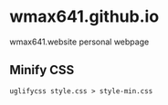 # wmax641.github.io
wmax641.website personal webpage

## Minify CSS
```
uglifycss style.css > style-min.css
```
